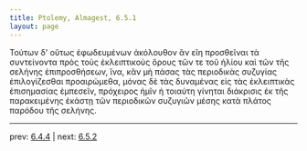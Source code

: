 ```yaml
---
title: Ptolemy, Almagest, 6.5.1
layout: page
---
```


Τούτων δ' οὕτως ἐφωδευμένων ἀκόλουθον ἂν εἴη προσθεῖναι τὰ συντείνοντα πρὸς τοὺς ἐκλειπτικοὺς ὅρους τῶν τε τοῦ ἡλίου καὶ τῶν τῆς σελήνης ἐπιπροσθήσεων, ἵνα, κἂν μὴ πάσας τὰς περιοδικὰς συζυγίας ἐπιλογίζεσθαι προαιρώμεθα, μόνας δὲ τὰς δυναμένας εἰς τὰς ἐκλειπτικὰς ἐπισημασίας ἐμπεσεῖν, πρόχειρος ἡμῖν ἡ τοιαύτη γίνηται διάκρισις ἐκ τῆς παρακειμένης ἑκάστῃ τῶν περιοδικῶν συζυγιῶν μέσης κατὰ πλάτος παρόδου τῆς σελήνης. 

---

prev: [6.4.4](../6.4.4/) | next: [6.5.2](../6.5.2/)

